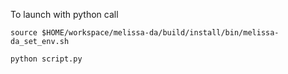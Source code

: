 To launch with python call

```
source $HOME/workspace/melissa-da/build/install/bin/melissa-da_set_env.sh

python script.py
```
